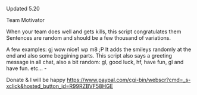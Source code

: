 Updated 5.20

Team Motivator

When your team does well and gets kills, this script congratulates them
Sentences are random and should be a few thousand of variations.

A few examples:
gj
wow nice1
wp m8 ;P
It adds the smileys randomly at the end and also some beggining parts.
This script also says a greeting message in all chat, also a bit random:
gl, good luck, hf, have fun, gl and have fun.
etc...
*-*

Donate & I will be happy https://www.paypal.com/cgi-bin/webscr?cmd=_s-xclick&hosted_button_id=R99RZBVF58HGE
